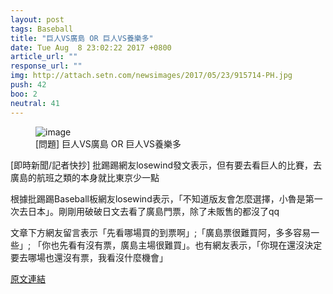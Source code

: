 ```yaml
---
layout: post
tags: Baseball
title: "巨人VS廣島 OR 巨人VS養樂多"
date: Tue Aug  8 23:02:22 2017 +0800
article_url: ""
response_url: ""
img: http://attach.setn.com/newsimages/2017/05/23/915714-PH.jpg
push: 42
boo: 2
neutral: 41
---
```


<figure>
<img src="http://attach.setn.com/newsimages/2017/05/23/915714-PH.jpg" alt="image">
<figcaption>
[問題] 巨人VS廣島 OR 巨人VS養樂多
</figcaption>
</figure>



[即時新聞/記者快抄] 批踢踢網友losewind發文表示，但有要去看巨人的比賽，去廣島的航班之類的本身就比東京少一點

根據批踢踢Baseball板網友losewind表示，「不知道版友會怎麼選擇，小魯是第一次去日本」。剛剛用破破日文去看了廣島門票，除了未販售的都沒了qq

文章下方網友留言表示「先看哪場買的到票啊」;「廣島票很難買阿，多多容易一些」; 「你也先看有沒有票，廣島主場很難買」。也有網友表示，「你現在還沒決定要去哪場也還沒有票，我看沒什麼機會」

<a href = "https://www.ptt.cc/bbs/Baseball/M.1502204546.A.DD6.html">原文連結</a>

